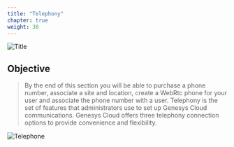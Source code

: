 ```yaml
---
title: "Telephony"
chapter: true
weight: 30
---
```



![Title](/images/Telephony1-768x300.jpg)
## Objective

>By the end of this section you will be able to purchase a phone number, associate a site and location, create a WebRtc phone for your user and associate the phone number with a user. Telephony is the set of features that administrators use to set up Genesys Cloud communications. Genesys Cloud offers three telephony connection options to provide convenience and flexibility. 

![Telephone](/images/telephone.jpg)